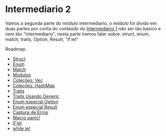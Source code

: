 # Intermediario 2

Vamos a segunda parte do módulo intermediario, o módulo foi divido em duas partes por conta do conteúdo do [Intermediario 1](../intermediary-01) não ser tão basico e nem tão "intermediario", nesta parte iremos falar sobre: struct, enum, match, traits, Option, Result, "if let" 

Roadmap:

- [Struct](./01-structs.md)
- [Enum](./02-enums.md)
- [Match](./)
- [Modulos](./)
- [Coleções: Vec](./)
- [Coleções: HashMap](./)
- [Traits](./)
- [Traits Usando Generic](./)
- [Enum especial Option](./)
- [Enum especial Result](./)
- [Captura de Erros](./)
- [Macro panic!](./)
- [if let](./)
- [while let](./)